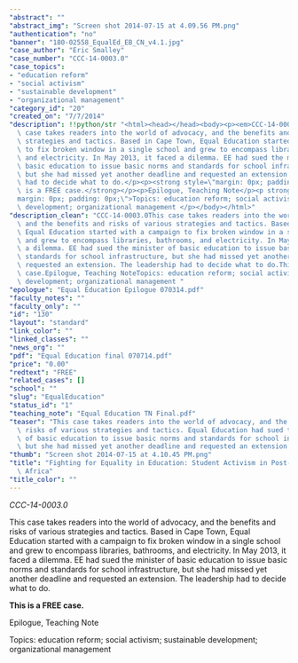 ```yaml
---
"abstract": ""
"abstract_img": "Screen shot 2014-07-15 at 4.09.56 PM.png"
"authentication": "no"
"banner": "180-02558_EqualEd_EB_CN_v4.1.jpg"
"case_author": "Eric Smalley"
"case_number": "CCC-14-0003.0"
"case_topics":
- "education reform"
- "social activism"
- "sustainable development"
- "organizational management"
"category_id": "20"
"created_on": "7/7/2014"
"description": !!python/str "<html><head></head><body><p><em>CCC-14-0003.0</em></p><p>This\
  \ case takes readers into the world of advocacy, and the benefits and risks of various\
  \ strategies and tactics. Based in Cape Town, Equal Education started with a campaign\
  \ to fix broken window in a single school and grew to encompass libraries, bathrooms,\
  \ and electricity. In May 2013, it faced a dilemma. EE had sued the minister of\
  \ basic education to issue basic norms and standards for school infrastructure,\
  \ but she had missed yet another deadline and requested an extension. The leadership\
  \ had to decide what to do.</p><p><strong style=\"margin: 0px; padding: 0px;\">This\
  \ is a FREE case.</strong></p><p>Epilogue, Teaching Note</p><p strong=\"\" style=\"\
  margin: 0px; padding: 0px;\">Topics: education reform; social activism; sustainable\
  \ development; organizational management </p></body></html>"
"description_clean": "CCC-14-0003.0This case takes readers into the world of advocacy,\
  \ and the benefits and risks of various strategies and tactics. Based in Cape Town,\
  \ Equal Education started with a campaign to fix broken window in a single school\
  \ and grew to encompass libraries, bathrooms, and electricity. In May 2013, it faced\
  \ a dilemma. EE had sued the minister of basic education to issue basic norms and\
  \ standards for school infrastructure, but she had missed yet another deadline and\
  \ requested an extension. The leadership had to decide what to do.This is a FREE\
  \ case.Epilogue, Teaching NoteTopics: education reform; social activism; sustainable\
  \ development; organizational management "
"epologue": "Equal Education Epilogue 070314.pdf"
"faculty_notes": ""
"faculty_only": ""
"id": "130"
"layout": "standard"
"link_color": ""
"linked_classes": ""
"news_org": ""
"pdf": "Equal Education final 070714.pdf"
"price": "0.00"
"redtext": "FREE"
"related_cases": []
"school": ""
"slug": "EqualEducation"
"status_id": "1"
"teaching_note": "Equal Education TN Final.pdf"
"teaser": "This case takes readers into the world of advocacy, and the benefits and\
  \ risks of various strategies and tactics. Equal Education had sued the minister\
  \ of basic education to issue basic norms and standards for school infrastructure,\
  \ but she had missed yet another deadline and requested an extension. "
"thumb": "Screen shot 2014-07-15 at 4.10.45 PM.png"
"title": "Fighting for Equality in Education: Student Activism in Post-apartheid South\
  \ Africa"
"title_color": ""
---
```

<html><head></head><body><p><em>CCC-14-0003.0</em></p><p>This case takes readers into the world of advocacy, and the benefits and risks of various strategies and tactics. Based in Cape Town, Equal Education started with a campaign to fix broken window in a single school and grew to encompass libraries, bathrooms, and electricity. In May 2013, it faced a dilemma. EE had sued the minister of basic education to issue basic norms and standards for school infrastructure, but she had missed yet another deadline and requested an extension. The leadership had to decide what to do.</p><p><strong style="margin: 0px; padding: 0px;">This is a FREE case.</strong></p><p>Epilogue, Teaching Note</p><p strong="" style="margin: 0px; padding: 0px;">Topics: education reform; social activism; sustainable development; organizational management </p></body></html>
